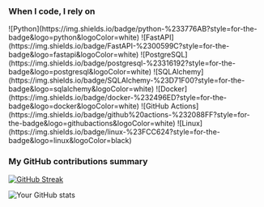 <h3>When I code, I rely on</h3>
![Python](https://img.shields.io/badge/python-%233776AB?style=for-the-badge&logo=python&logoColor=white)
![FastAPI](https://img.shields.io/badge/FastAPI-%2300599C?style=for-the-badge&logo=fastapi&logoColor=white)
![PostgreSQL](https://img.shields.io/badge/postgresql-%23316192?style=for-the-badge&logo=postgresql&logoColor=white)
![SQLAlchemy](https://img.shields.io/badge/SQLAlchemy-%23D71F00?style=for-the-badge&logo=sqlalchemy&logoColor=white)
![Docker](https://img.shields.io/badge/docker-%232496ED?style=for-the-badge&logo=docker&logoColor=white)
![GitHub Actions](https://img.shields.io/badge/github%20actions-%232088FF?style=for-the-badge&logo=githubactions&logoColor=white)
![Linux](https://img.shields.io/badge/linux-%23FCC624?style=for-the-badge&logo=linux&logoColor=black)


<h3>My GitHub contributions summary</h3>

[![GitHub Streak](https://github-readme-streak-stats.herokuapp.com?user=RomanAbaghyan&theme=dark&ring=fb4362&file=fb4362&currStreakNum=fb4362&currStreakLabel=fb4362&hide_border=true)](https://git.io/streak-stats)

![Your GitHub stats](https://github-readme-stats.vercel.app/api?username=RomanAbaghyan&hide_border=true&show_icons=true&bg_color=151515&title_color=fb4362&icon_color=fb4362&text_bold=false&text_color=9e9e9e)
